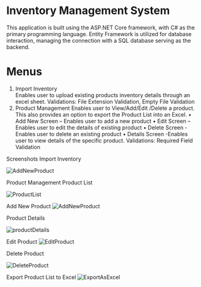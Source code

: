 # Inventory Management System
This application is built using the ASP.NET Core framework, with C# as the primary programming language. Entity Framework is utilized for database interaction, managing the connection with a SQL database serving as the backend.

# Menus
1.  Import Inventory  
Enables user to upload existing products inventory details through an excel sheet.
Validations: File Extension Validation, Empty File Validation 
2.  Product Management 
Enables user to View/Add/Edit /Delete a product. This also provides an option to export the Product List into an Excel.
•   Add New Screen – Enables user to add a new product 
•   Edit Screen – Enables user to edit the details of existing product
•   Delete Screen -Enables user to delete an existing product
•   Details Screen -Enables user to view details of the specific product.
              Validations: Required Field Validation

Screenshots 
Import Inventory 

 ![AddNewProduct](https://github.com/RichaSingh2802/InventoryManagement/assets/165942770/106f6257-555d-4c64-9dd8-4743bc2cd1c7)


Product Management
Product List 
 
![ProductList](https://github.com/RichaSingh2802/InventoryManagement/assets/165942770/980c2f7d-a2e3-4caf-920a-083de5d8285c)

Add New Product
![AddNewProduct](https://github.com/RichaSingh2802/InventoryManagement/assets/165942770/63363256-a88d-4b19-ab9a-3b281fc657ab)





Product Details

![productDetails](https://github.com/RichaSingh2802/InventoryManagement/assets/165942770/7a40454d-6be2-4e54-ba0a-b138071d75eb)

Edit Product
![EditProduct](https://github.com/RichaSingh2802/InventoryManagement/assets/165942770/84d04f47-2ee5-439b-8cbb-3800d3a99887)


Delete Product

![DeleteProduct](https://github.com/RichaSingh2802/InventoryManagement/assets/165942770/d0211140-3e19-4ba6-956f-9ae55d41096b)

Export Product List to Excel
![ExportAsExcel](https://github.com/RichaSingh2802/InventoryManagement/assets/165942770/ee781f62-503c-4012-a31b-ae1d4f4f54f5)




 

 
 

 
 

